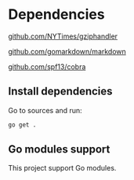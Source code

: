# Dependencies

[github.com/NYTimes/gziphandler](http://github.com/NYTimes/gziphandler)

[github.com/gomarkdown/markdown](http://github.com/gomarkdown/markdown)

[github.com/spf13/cobra](http://github.com/spf13/cobra)

## Install dependencies 

Go to sources and run:

```bash
go get .
```

## Go modules support

This project support Go modules. 